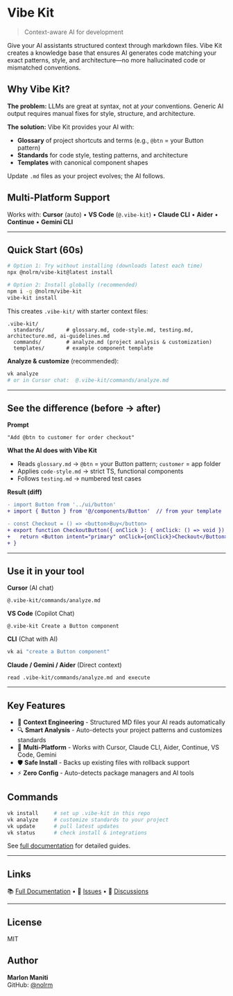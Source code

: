 # Vibe Kit

> Context-aware AI for development

Give your AI assistants structured context through markdown files. Vibe Kit creates a knowledge base that ensures AI generates code matching your exact patterns, style, and architecture—no more hallucinated code or mismatched conventions.

## Why Vibe Kit?

**The problem:** LLMs are great at syntax, not at *your* conventions. Generic AI output requires manual fixes for style, structure, and architecture.

**The solution:** Vibe Kit provides your AI with:
- **Glossary** of project shortcuts and terms (e.g., `@btn` = your Button pattern)
- **Standards** for code style, testing patterns, and architecture
- **Templates** with canonical component shapes

Update `.md` files as your project evolves; the AI follows.

## Multi-Platform Support

Works with: **Cursor** (auto) • **VS Code** (`@.vibe-kit`) • **Claude CLI** • **Aider** • **Continue** • **Gemini CLI**

---

## Quick Start (60s)

```bash
# Option 1: Try without installing (downloads latest each time)
npx @nolrm/vibe-kit@latest install

# Option 2: Install globally (recommended)
npm i -g @nolrm/vibe-kit
vibe-kit install
```

This creates `.vibe-kit/` with starter context files:

```
.vibe-kit/
  standards/       # glossary.md, code-style.md, testing.md, architecture.md, ai-guidelines.md
  commands/        # analyze.md (project analysis & customization)
  templates/       # example component template
```

**Analyze & customize** (recommended):

```bash
vk analyze
# or in Cursor chat:  @.vibe-kit/commands/analyze.md
```

---

## See the difference (before → after)

**Prompt**
```
"Add @btn to customer for order checkout"
```

**What the AI does with Vibe Kit**
- Reads `glossary.md` → `@btn` = your Button pattern; `customer` = app folder
- Applies `code-style.md` → strict TS, functional components
- Follows `testing.md` → numbered test cases

**Result (diff)**
```diff
- import Button from '../ui/button'
+ import { Button } from '@/components/Button'  // from your template

- const Checkout = () => <button>Buy</button>
+ export function CheckoutButton({ onClick }: { onClick: () => void }) {
+   return <Button intent="primary" onClick={onClick}>Checkout</Button>
+ }
```

---

## Use it in your tool

**Cursor** (AI chat)
```
@.vibe-kit/commands/analyze.md
```

**VS Code** (Copilot Chat)
```
@.vibe-kit Create a Button component
```

**CLI** (Chat with AI)
```bash
vk ai "create a Button component"
```

**Claude / Gemini / Aider** (Direct context)
```
read .vibe-kit/commands/analyze.md and execute
```

---

## Key Features

- 🧠 **Context Engineering** - Structured MD files your AI reads automatically
- 🔍 **Smart Analysis** - Auto-detects your project patterns and customizes standards
- 🤖 **Multi-Platform** - Works with Cursor, Claude CLI, Aider, Continue, VS Code, Gemini
- 🛡️ **Safe Install** - Backs up existing files with rollback support
- ⚡ **Zero Config** - Auto-detects package managers and AI tools

## Commands

```bash
vk install     # set up .vibe-kit in this repo
vk analyze     # customize standards to your project  
vk update      # pull latest updates
vk status      # check install & integrations
```

See [full documentation](https://github.com/nolrm/vibe-kit/tree/main/vibe-kit-docs) for detailed guides.

---

## Links

📚 [Full Documentation](https://github.com/nolrm/vibe-kit/tree/main/vibe-kit-docs) • 🐛 [Issues](https://github.com/nolrm/vibe-kit/issues) • 💬 [Discussions](https://github.com/nolrm/vibe-kit/discussions)

---

## License

MIT

## Author

**Marlon Maniti**  
GitHub: [@nolrm](https://github.com/nolrm)

